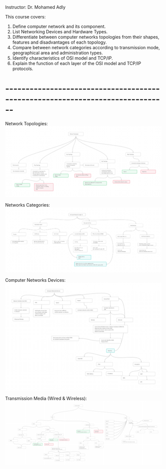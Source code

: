 Instructor: Dr. Mohamed Adly

This course covers:

1. Define computer network and its component.
2. List Networking Devices and Hardware Types.
3. Differentiate between computer networks topologies from their shapes, features and disadvantages of each topology.
4. Compare between network categories according to transmission mode, geographical area and administration types.
5. Identify characteristics of OSI model and TCP/IP.
6. Explain the function of each layer of the OSI model and TCP/IP protocols.

# ------------------------------------------------------------------------------ #
Network Topologies:
![Network-Topologies](01-Images/Network-Topologies.png)

Networks Categories:
![Networks-Categories](01-Images/Networks-Categories.png)

Computer Networks Devices: 
![Computer-Networks-Devices](01-Images/Computer-Networks-Devices.png)

Transmission Media (Wired & Wireless):
![Transmission-Media-(Wired-and-Wireless)](01-Images/Transmission-Media-(Wired-and-Wireless).png)